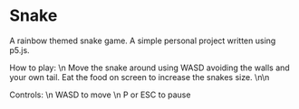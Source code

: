 # Snake
A rainbow themed snake game. A simple personal project written using p5.js.

How to play: \n
Move the snake around using WASD avoiding the walls and your own tail. Eat the food on screen to increase the snakes size. \n\n

Controls: \n
WASD to move \n
P or ESC to pause
